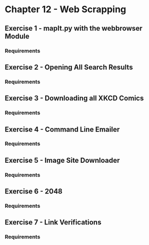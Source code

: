 # Chapter 12 - Web Scrapping

## Exercise 1 - mapIt.py with the webbrowser Module 

### Requirements

## Exercise 2 - Opening All Search Results

### Requirements

## Exercise 3 - Downloading all XKCD Comics

### Requirements

## Exercise 4 - Command Line Emailer

### Requirements

## Exercise 5 - Image Site Downloader

### Requirements

## Exercise 6 - 2048

### Requirements

## Exercise 7 - Link Verifications

### Requirements